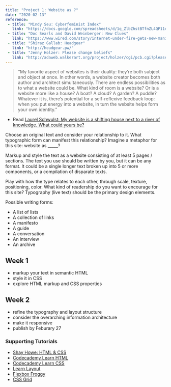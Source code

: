 ```yaml
---
title: "Project 1: Website as ?"
date: "2020-02-13"
reference:
 - title: "Mindy Seu: Cyberfeminist Index"
   link: "https://docs.google.com/spreadsheets/d/1q_ZlbZhstBTfnZL4QP11ebivXgsvrf8shuG-QX146nw/edit#gid=1949020646"
 - title: "Doc Searls and David Weinberger: New Clues"
   link: "https://www.wired.com/story/internet-under-fire-gets-new-manifesto/"
 - title: "Shiraz Gallab: Headgear"
   link: "http://headgear.pw/"
 - title: "Jenny Holzer: Please change beliefs"
   link: "http://adaweb.walkerart.org/project/holzer/cgi/pcb.cgi?please"
---
```



> “My favorite aspect of websites is their duality: they’re both subject and object at once. In other words, a website creator becomes both author and architect simultaneously. There are endless possibilities as to what a website could be. What kind of room is a website? Or is a website more like a house? A boat? A cloud? A garden? A puddle? Whatever it is, there’s potential for a self-reflexive feedback loop: when you put energy into a website, in turn the website helps form your own identity.”

- Read [Laurel Schwulst: My website is a shifting house next to a river of knowledge. What could yours be?](https://thecreativeindependent.com/people/laurel-schwulst-my-website-is-a-shifting-house-next-to-a-river-of-knowledge-what-could-yours-be/)


Choose an original text and consider your relationship to it. What typographic form can manifest this relationship? Imagine a metaphor for this site: website as _____? 

Markup and style the text as a website consisting of at least 5 pages / sections. The text you use should be written by you, but it can be any format. It could be a single longer text broken up into 5 or more components, or a compilation of disparate texts. 

Play with how the type relates to each other, through scale, texture, positioning, color. What kind of readership do you want to encourage for this site? Typography (live text) should be the primary design elements.

Possible writing forms:

- A list of lists
- A collection of links
- A manifesto
- A guide 
- A conversation
- An interview
- An archive


## Week 1

- markup your text in semantic HTML
- style it in CSS
- explore HTML markup and CSS properties

## Week 2

- refine the typography and layout structure
- consider the overarching information architecture 
- make it responsive
- publish by Feburary 27


### Supporting Tutorials
- [Shay Howe: HTML & CSS](https://learn.shayhowe.com/html-css/)
- [Codecademy Learn HTML](https://www.codecademy.com/learn/learn-html)
- [Codecademy Learn CSS](https://www.codecademy.com/learn/learn-css)
- [Learn Layout](https://learnlayout.com/)
- [Flexbox Froggy](http://flexboxfroggy.com/)
- [CSS Grid](http://cssgridgarden.com/)
